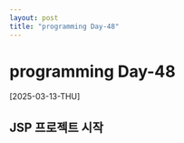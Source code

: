 ```yaml
---
layout: post
title: "programming Day-48"
---
```


# programming Day-48

[2025-03-13-THU]

## JSP 프로젝트 시작






